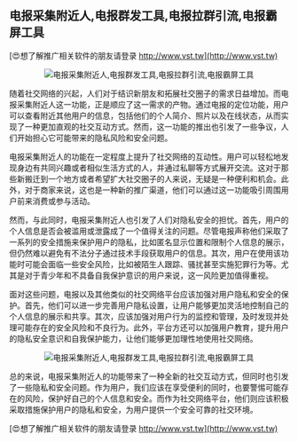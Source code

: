 ## **电报采集附近人,电报群发工具,电报拉群引流,电报霸屏工具**

[😍想了解推广相关软件的朋友请登录 http://www.vst.tw](http://www.vst.tw)

 <center><img src="https://vst.tw/MP4/tuiguang/png/0.png" alt="电报采集附近人,电报群发工具,电报拉群引流,电报霸屏工具"></center>

随着社交网络的兴起，人们对于结识新朋友和拓展社交圈子的需求日益增加。而电报采集附近人这一功能，正是顺应了这一需求的产物。通过电报的定位功能，用户可以查看附近其他用户的信息，包括他们的个人简介、照片以及在线状态，从而实现了一种更加直观的社交互动方式。然而，这一功能的推出也引发了一些争议，人们开始担心它可能带来的隐私风险和安全问题。

电报采集附近人的功能在一定程度上提升了社交网络的互动性。用户可以轻松地发现身边有共同兴趣或者相似生活方式的人，并通过私聊等方式展开交流。这对于那些新搬迁到一个地方或者希望扩大社交圈子的人来说，无疑是一种便利和机会。此外，对于商家来说，这也是一种新的推广渠道，他们可以通过这一功能吸引周围用户前来消费或参与活动。

然而，与此同时，电报采集附近人也引发了人们对隐私安全的担忧。首先，用户的个人信息是否会被滥用或泄露成了一个值得关注的问题。尽管电报声称他们采取了一系列的安全措施来保护用户的隐私，比如匿名显示位置和限制个人信息的展示，但仍然难以避免有不法分子通过技术手段获取用户的信息。其次，用户在使用该功能时可能会面临一些安全风险，比如被陌生人跟踪、骚扰甚至实施犯罪行为等。尤其是对于青少年和不具备自我保护意识的用户来说，这一风险更加值得重视。

面对这些问题，电报以及其他类似的社交网络平台应该加强对用户隐私和安全的保护。首先，他们可以进一步完善用户隐私设置，让用户能够更加灵活地控制自己的个人信息的展示和共享。其次，应该加强对用户行为的监控和管理，及时发现并处理可能存在的安全风险和不良行为。此外，平台方还可以加强用户教育，提升用户的隐私安全意识和自我保护能力，让他们能够更加理性地使用社交网络。

 <center><img src="https://vst.tw/MP4/tuiguang/png/3.png" alt="电报采集附近人,电报群发工具,电报拉群引流,电报霸屏工具"></center>

总的来说，电报采集附近人的功能带来了一种全新的社交互动方式，但同时也引发了一些隐私和安全问题。作为用户，我们应该在享受便利的同时，也要警惕可能存在的风险，保护好自己的个人信息和安全。而作为社交网络平台，他们则应该积极采取措施保护用户的隐私和安全，为用户提供一个安全可靠的社交环境。

[😍想了解推广相关软件的朋友请登录 http://www.vst.tw](http://www.vst.tw)



